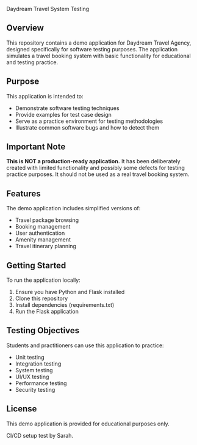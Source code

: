  Daydream Travel System Testing

## Overview
This repository contains a demo application for Daydream Travel Agency, designed specifically for software testing purposes. The application simulates a travel booking system with basic functionality for educational and testing practice.

## Purpose
This application is intended to:
- Demonstrate software testing techniques
- Provide examples for test case design
- Serve as a practice environment for testing methodologies
- Illustrate common software bugs and how to detect them

## Important Note
**This is NOT a production-ready application.** It has been deliberately created with limited functionality and possibly some defects for testing practice purposes. It should not be used as a real travel booking system.

## Features
The demo application includes simplified versions of:
- Travel package browsing
- Booking management
- User authentication
- Amenity management
- Travel itinerary planning

## Getting Started
To run the application locally:
1. Ensure you have Python and Flask installed
2. Clone this repository
3. Install dependencies (requirements.txt)
4. Run the Flask application

## Testing Objectives
Students and practitioners can use this application to practice:
- Unit testing
- Integration testing
- System testing
- UI/UX testing
- Performance testing
- Security testing

## License
This demo application is provided for educational purposes only.

CI/CD setup test by Sarah.

